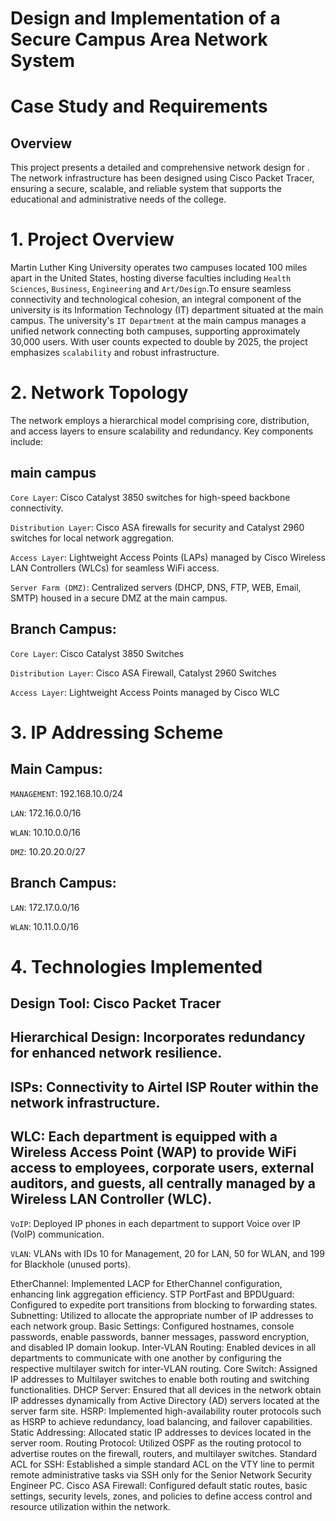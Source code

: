 # Design and Implementation of a Secure Campus Area Network System
# Case Study and Requirements
## Overview

This project presents a detailed and comprehensive network design for . The network infrastructure has been designed using Cisco Packet Tracer, ensuring a secure, scalable, and reliable system that supports the educational and administrative needs of the college.

# 1. Project Overview

Martin Luther King University operates two campuses located 100 miles apart in the United States, hosting diverse faculties including `Health Sciences`, `Business`, `Engineering` and `Art/Design`.To ensure seamless connectivity and technological cohesion, an integral component of the university is its Information Technology (IT) department situated at the main campus. The university's `IT Department` at the main campus manages a unified network connecting both campuses, supporting approximately 30,000 users. With user counts expected to double by 2025, the project emphasizes `scalability` and robust infrastructure.

# 2. Network Topology
The network employs a hierarchical model comprising core, distribution, and access layers to ensure scalability and redundancy. Key components include:
## main campus
`Core Layer`: Cisco Catalyst 3850 switches for high-speed backbone connectivity.

`Distribution Layer`: Cisco ASA firewalls for security and Catalyst 2960 switches for local network aggregation.

`Access Layer`: Lightweight Access Points (LAPs) managed by Cisco Wireless LAN Controllers (WLCs) for seamless WiFi access.

`Server Farm (DMZ)`: Centralized servers (DHCP, DNS, FTP, WEB, Email, SMTP) housed in a secure DMZ at the main campus.

## Branch Campus:

`Core Layer`: Cisco Catalyst 3850 Switches

`Distribution Layer`: Cisco ASA Firewall, Catalyst 2960 Switches

`Access Layer`: Lightweight Access Points managed by Cisco WLC

# 3. IP Addressing Scheme
## Main Campus:

`MANAGEMENT`: 192.168.10.0/24

`LAN`:  172.16.0.0/16

`WLAN`: 10.10.0.0/16

`DMZ`: 10.20.20.0/27

## Branch Campus:


`LAN`:  172.17.0.0/16

`WLAN`: 10.11.0.0/16

# 4. Technologies Implemented

## Design Tool: Cisco Packet Tracer

## Hierarchical Design: Incorporates redundancy for enhanced network resilience.

## ISPs: Connectivity to Airtel ISP Router within the network infrastructure.

## WLC: Each department is equipped with a Wireless Access Point (WAP) to provide WiFi access to employees, corporate users, external auditors, and guests, all centrally managed by a Wireless LAN Controller (WLC).

`VoIP`: Deployed IP phones in each department to support Voice over IP (VoIP) communication.

`VLAN`: VLANs with IDs 10 for Management, 20 for LAN, 50 for WLAN, and 199 for Blackhole (unused ports).

EtherChannel: Implemented LACP for EtherChannel configuration, enhancing link aggregation efficiency.
STP PortFast and BPDUguard: Configured to expedite port transitions from blocking to forwarding states.
Subnetting: Utilized to allocate the appropriate number of IP addresses to each network group.
Basic Settings: Configured hostnames, console passwords, enable passwords, banner messages, password encryption, and disabled IP domain lookup.
Inter-VLAN Routing: Enabled devices in all departments to communicate with one another by configuring the respective multilayer switch for inter-VLAN routing.
Core Switch: Assigned IP addresses to Multilayer switches to enable both routing and switching functionalities.
DHCP Server: Ensured that all devices in the network obtain IP addresses dynamically from Active Directory (AD) servers located at the server farm site.
HSRP: Implemented high-availability router protocols such as HSRP to achieve redundancy, load balancing, and failover capabilities.
Static Addressing: Allocated static IP addresses to devices located in the server room.
Routing Protocol: Utilized OSPF as the routing protocol to advertise routes on the firewall, routers, and multilayer switches.
Standard ACL for SSH: Established a simple standard ACL on the VTY line to permit remote administrative tasks via SSH only for the Senior Network Security Engineer PC.
Cisco ASA Firewall: Configured default static routes, basic settings, security levels, zones, and policies to define access control and resource utilization within the network.
